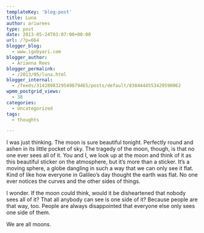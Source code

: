 ```yaml
---
templateKey: 'blog-post'
title: Luna
author: ariwrees
type: post
date: 2013-05-24T03:07:00+00:00
url: /?p=664
blogger_blog:
  - www.igobyari.com
blogger_author:
  - Arianna Rees
blogger_permalink:
  - /2013/05/luna.html
blogger_internal:
  - /feeds/3142898329549879465/posts/default/8384444553429590062
wpmm_postgrid_views:
  - 38
categories:
  - Uncategorized
tags:
  - thoughts

---
```

I was just thinking. The moon is sure beautiful tonight. Perfectly round and ashen in its little pocket of sky. The tragedy of the moon, though, is that no one ever sees all of it. You and I, we look up at the moon and think of it as this beautiful sticker on the atmosphere, but it’s more than a sticker. It’s a moving sphere, a globe dangling in such a way that we can only see it flat. Kind of like how everyone in Galileo’s day thought the earth was flat. No one ever notices the curves and the other sides of things.

I wonder. If the moon could think, would it be disheartened that nobody sees all of it? That all anybody can see is one side of it? Because people are that way, too. People are always disappointed that everyone else only sees one side of them.

We are all moons.